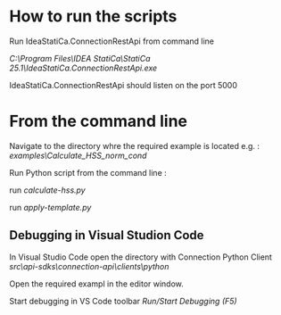 # How to run the scripts
Run IdeaStatiCa.ConnectionRestApi from command line

_C:\Program Files\IDEA StatiCa\StatiCa 25.1\IdeaStatiCa.ConnectionRestApi.exe_

IdeaStatiCa.ConnectionRestApi should listen on the port 5000 

# From the command line

Navigate to the directory whre the required example is located e.g. : _examples\Calculate_HSS_norm_cond_

Run Python script from the command line :

run _calculate-hss.py_

run _apply-template.py_

## Debugging in Visual Studion Code

In Visual Studio Code open the directory with Connection Python Client _src\api-sdks\connection-api\clients\python_

Open the required exampl in the editor window. 

Start debugging in VS Code toolbar _Run/Start Debugging (F5)_